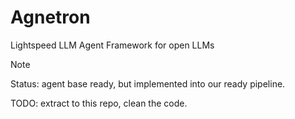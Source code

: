 # Agnetron
Lightspeed LLM Agent Framework for open LLMs

> [!NOTE]
> Status: agent base ready, but implemented into our ready pipeline.
>
> TODO: extract to this repo, clean the code.
